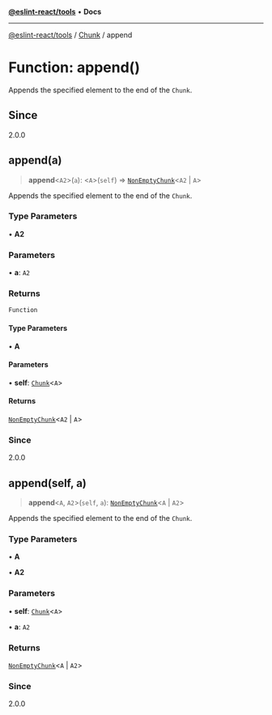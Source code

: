 [**@eslint-react/tools**](../../../README.md) • **Docs**

***

[@eslint-react/tools](../../../README.md) / [Chunk](../README.md) / append

# Function: append()

Appends the specified element to the end of the `Chunk`.

## Since

2.0.0

## append(a)

> **append**\<`A2`\>(`a`): \<`A`\>(`self`) => [`NonEmptyChunk`](../interfaces/NonEmptyChunk.md)\<`A2` \| `A`\>

Appends the specified element to the end of the `Chunk`.

### Type Parameters

• **A2**

### Parameters

• **a**: `A2`

### Returns

`Function`

#### Type Parameters

• **A**

#### Parameters

• **self**: [`Chunk`](../interfaces/Chunk.md)\<`A`\>

#### Returns

[`NonEmptyChunk`](../interfaces/NonEmptyChunk.md)\<`A2` \| `A`\>

### Since

2.0.0

## append(self, a)

> **append**\<`A`, `A2`\>(`self`, `a`): [`NonEmptyChunk`](../interfaces/NonEmptyChunk.md)\<`A` \| `A2`\>

Appends the specified element to the end of the `Chunk`.

### Type Parameters

• **A**

• **A2**

### Parameters

• **self**: [`Chunk`](../interfaces/Chunk.md)\<`A`\>

• **a**: `A2`

### Returns

[`NonEmptyChunk`](../interfaces/NonEmptyChunk.md)\<`A` \| `A2`\>

### Since

2.0.0
